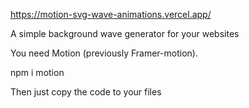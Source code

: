 https://motion-svg-wave-animations.vercel.app/

A simple background wave generator for your websites

You need Motion (previously Framer-motion).

npm i motion

Then just copy the code to your files
